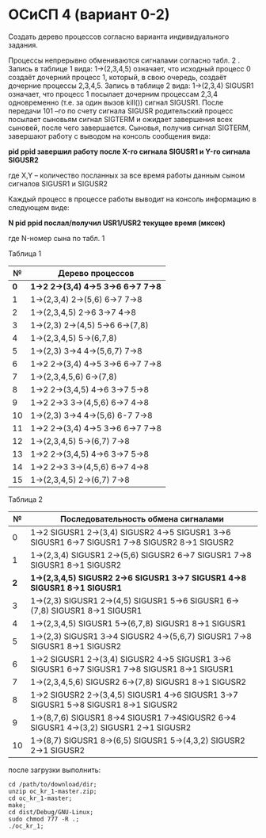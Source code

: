 # ОСиСП 4 (вариант 0-2)
Создать дерево процессов согласно варианта индивидуального задания. 

Процессы непрерывно обмениваются сигналами согласно табл. 2 . 
Запись в таблице 1 вида:  1->(2,3,4,5) означает, что исходный процесс 0 создаёт дочерний процесс 1, 
который, в свою очередь, создаёт дочерние процессы 2,3,4,5. Запись в таблице 2 вида:  1->(2,3,4) 
SIGUSR1 означает, что процесс 1 посылает  дочерним процессам  2,3,4 одновременно 
(т.е. за один вызов kill()) сигнал SIGUSR1.  После передачи 101 –го по счету сигнала SIGUSR 
родительский процесс посылает сыновьям сигнал SIGTERM и ожидает  завершения всех сыновей, 
после чего завершается. Сыновья, получив  сигнал SIGTERM,  завершают работу с выводом на 
консоль сообщения  вида:

**pid    ppid   завершил работу после X-го сигнала SIGUSR1 и Y-го сигнала SIGUSR2**

где X,Y – количество посланных за все время работы данным сыном сигналов SIGUSR1 и SIGUSR2

Каждый процесс в процессе работы выводит на консоль информацию в следующем виде:

**N pid    ppid   послал/получил  USR1/USR2 текущее время (мксек)**

где N-номер сына по табл. 1

Таблица 1

№	| Дерево процессов
------------ | -------------
**0**	| **1->2  2->(3,4)  4->5  3->6  6->7  7->8**
1	| 1->(2,3,4)   2->(5,6)   6->7  7->8
2	| 1->(2,3,4,5)   2->6   3->7  4->8
3	| 1->(2,3)   2->(4,5)   5->6    6->(7,8)  
4	| 1->(2,3,4,5)   5->(6,7,8)
5	| 1->(2,3)   3->4   4->(5,6,7)   7->8  
6	| 1->2   2->(3,4)   4->5    3->6  6->7  7->8
7	| 1->(2,3,4,5,6)   6->(7,8)   
8	| 1->2   2->(3,4,5)   4->6    3->7  5->8
9	| 1->2   2->3   3->(4,5,6)    6->7  4->8
10	| 1->(2,3)   3->4   4->(5,6) 6-7   7->8  
11	| 1->2   2->(3,4)   4->5    3->6  6->7  7->8
12	| 1->(2,3,4,5) 5->(6,7)   7->8   
13	| 1->2   2->(3,4,5)   4->6    3->7  5->8
14	| 1->2   2->3   3->(4,5,6)    6->7  4->8
15	| 1->(2,3,4,5)   2->(6,7)   7->8


Таблица 2

№ |	Последовательность обмена сигналами
------------ | -------------
0 |	1->2 SIGUSR1   2->(3,4) SIGUSR2   4->5 SIGUSR1 3->6 SIGUSR1  6->7 SIGUSR1  7->8 SIGUSR2   8->1 SIGUSR2
1 |     1->(2,3,4) SIGUSR1   2->(5,6) SIGUSR2   6->7 SIGUSR1  7->8 SIGUSR1  8->1 SIGUSR2
**2** |	**1->(2,3,4,5) SIGUSR2  2->6 SIGUSR1   3->7 SIGUSR1  4->8 SIGUSR1  8->1 SIGUSR1**
3 |	1->(2,3) SIGUSR1   2->(4,5) SIGUSR1   5->6 SIGUSR1 6->(7,8) SIGUSR1   8->1 SIGUSR1 
4 |     1->(2,3,4,5) SIGUSR1   5->(6,7,8) SIGUSR1 8->1 SIGUSR1
5	| 1->(2,3) SIGUSR1   3->4 SIGUSR2   4->(5,6,7) SIGUSR1 7->8 SIGUSR1   8->1 SIGUSR2
6	| 1->2 SIGUSR1   2->(3,4) SIGUSR2   4->5 SIGUSR1 3->6 SIGUSR1  6->7 SIGUSR1  7->8 SIGUSR1  8->1 SIGUSR1
7	| 1->(2,3,4,5,6) SIGUSR2   6->(7,8) SIGUSR1   8->1 SIGUSR2
8	| 1->2 SIGUSR2   2->(3,4,5) SIGUSR1   4->6 SIGUSR1 3->7 SIGUSR1  5->8 SIGUSR1 8->1 SIGUSR2
9 |    1->(8,7,6) SIGUSR1   8->4 SIGUSR1  7->4SIGUSR2 6->4 SIGUSR1  4->(3,2) SIGUSR1 2->1 SIGUSR2
10 |	1->(8,7) SIGUSR1   8->(6,5) SIGUSR1  5->(4,3,2) SIGUSR2 2->1 SIGUSR2

после загрузки выполнить: 

```linux
cd /path/to/download/dir; 
unzip oc_kr_1-master.zip; 
cd oc_kr_1-master; 
make; 
cd dist/Debug/GNU-Linux; 
sudo chmod 777 -R .; 
./oc_kr_1; 
```